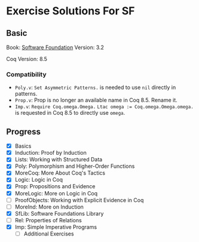# Exercise Solutions For SF

## Basic

Book: [Software Foundation](https://www.cis.upenn.edu/~bcpierce/sf/current/)
Version: 3.2

Coq Version: 8.5

### Compatibility

- `Poly.v`: `Set Asymmetric Patterns.` is needed to use `nil` directly in patterns.
- `Prop.v`: Prop is no longer an available name in Coq 8.5. Rename it.
- `Imp.v`:
`Require Coq.omega.Omega.`
`Ltac omega := Coq.omega.Omega.omega.`
is requested in Coq 8.5 to directly use `omega`.

## Progress

- [x] Basics
- [x] Induction: Proof by Induction
- [x] Lists: Working with Structured Data
- [x] Poly: Polymorphism and Higher-Order Functions
- [x] MoreCoq: More About Coq's Tactics
- [x] Logic: Logic in Coq
- [x] Prop: Propositions and Evidence
- [x] MoreLogic: More on Logic in Coq
- [ ] ProofObjects: Working with Explicit Evidence in Coq
- [ ] MoreInd: More on Induction
- [x] SfLib: Software Foundations Library
- [ ] Rel: Properties of Relations
- [x] Imp: Simple Imperative Programs
  - [ ] Additional Exercises
